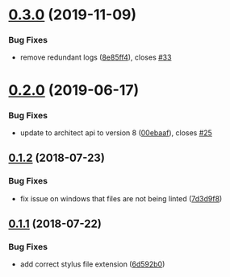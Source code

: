 # [0.3.0](https://github.com/alan-agius4/speedy-build-angular/compare/v0.2.0...v0.3.0) (2019-11-09)


### Bug Fixes

* remove redundant logs ([8e85ff4](https://github.com/alan-agius4/speedy-build-angular/commit/8e85ff4)), closes [#33](https://github.com/alan-agius4/speedy-build-angular/issues/33)



# [0.2.0](https://github.com/alan-agius4/speedy-build-angular/compare/v0.1.2...v0.2.0) (2019-06-17)


### Bug Fixes

* update to architect api to version 8 ([00ebaaf](https://github.com/alan-agius4/speedy-build-angular/commit/00ebaaf)), closes [#25](https://github.com/alan-agius4/speedy-build-angular/issues/25)



<a name="0.1.2"></a>
## [0.1.2](https://github.com/alan-agius4/speedy-build-angular/compare/v0.1.1...v0.1.2) (2018-07-23)


### Bug Fixes

* fix issue on windows that files are not being linted ([7d3d9f8](https://github.com/alan-agius4/speedy-build-angular/commit/7d3d9f8))



<a name="0.1.1"></a>
## [0.1.1](https://github.com/alan-agius4/speedy-build-angular/compare/v0.1.0...v0.1.1) (2018-07-22)


### Bug Fixes

* add correct stylus file extension ([6d592b0](https://github.com/alan-agius4/speedy-build-angular/commit/6d592b0))



